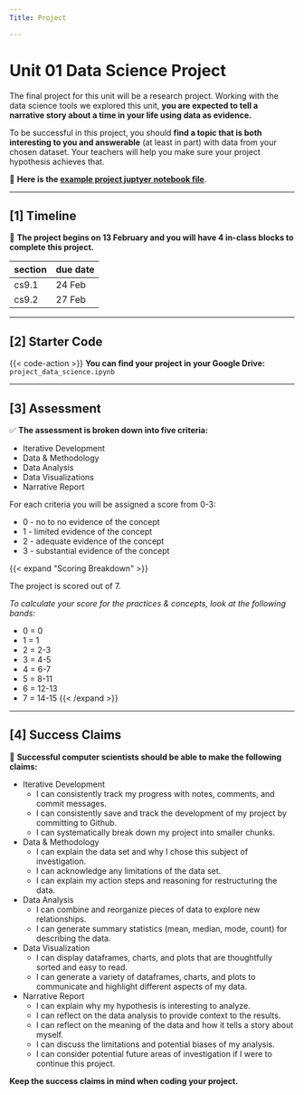 ```yaml
---
Title: Project

---
```


# Unit 01 Data Science Project

The final project for this unit will be a research project. Working with the data science tools we explored this unit, **you are expected to tell a narrative story about a time in your life using data as evidence.** 

To be successful in this project, you should **find a topic that is both interesting to you and answerable** (at least in part) with data from your chosen dataset. Your teachers will help you make sure your project hypothesis achieves that. 

📖 **Here is the [example project juptyer notebook file](https://drive.google.com/file/d/1Z8G28pkMbBF50Qi-DMiugX4q5rJHJJ7S/view?usp=sharing)**. 


---

## [1] Timeline

📅 **The project begins on 13 February and you will have 4 in-class blocks to complete this project.** 

| section | due date |
|---------|----------|
| cs9.1   | 24 Feb   |
| cs9.2   | 27 Feb   |

---

## [2] Starter Code

{{< code-action >}} **You can find your project in your Google Drive:** `project_data_science.ipynb`


---

## [3] Assessment

✅ **The assessment is broken down into five criteria:**
- Iterative Development 
- Data & Methodology 
- Data Analysis
- Data Visualizations 
- Narrative Report


For each criteria you will be assigned a score from 0-3:
- 0 - no to no evidence of the concept
- 1 - limited evidence of the concept
- 2 - adequate evidence of the concept
- 3 - substantial evidence of the concept

{{< expand "Scoring Breakdown" >}}

The project is scored out of 7. 

*To calculate your score for the practices & concepts, look at the following bands:*

- 0 = 0
- 1 = 1
- 2 = 2-3
- 3 = 4-5
- 4 = 6-7
- 5 = 8-11
- 6 = 12-13
- 7 = 14-15
{{< /expand >}}

--- 

## [4] Success Claims

💯 **Successful computer scientists should be able to make the following claims:**
- Iterative Development 
    - I can consistently track my progress with notes, comments, and commit messages. 
    - I can consistently save and track the development of my project by committing to Github.
    - I can systematically break down my project into smaller chunks.
- Data & Methodology
    - I can explain the data set and why I chose this subject of investigation. 
    - I can acknowledge any limitations of the data set. 
    - I can explain my action steps and reasoning for restructuring the data.
- Data Analysis  
    - I can combine and reorganize pieces of data to explore new relationships.
    - I can generate summary statistics (mean, median, mode, count) for describing the data.
- Data Visualization 
    - I can display dataframes, charts, and plots that are thoughtfully sorted and easy to read.
    - I can generate a variety of dataframes, charts, and plots to communicate and highlight different aspects of my data. 
- Narrative Report 
    - I can explain why my hypothesis is interesting to analyze. 
    - I can reflect on the data analysis to provide context to the results.
    - I can reflect on the meaning of the data and how it tells a story about myself.
    - I can discuss the limitations and potential biases of my analysis. 
    - I can consider potential future areas of investigation if I were to continue this project. 

**Keep the success claims in mind when coding your project.**


